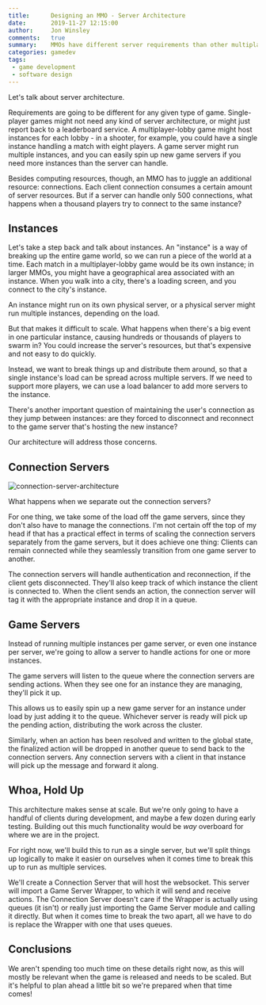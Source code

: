 ```yaml
---
title:      Designing an MMO - Server Architecture
date:       2019-11-27 12:15:00
author:     Jon Winsley
comments:   true
summary:    MMOs have different server requirements than other multiplayer games. Let's talk strategy.
categories: gamedev
tags:
 - game development
 - software design
---
```


Let's talk about server architecture.

Requirements are going to be different for any given type of game. Single-player games might not need any kind of server architecture, or might just report back to a leaderboard service. A multiplayer-lobby game might host instances for each lobby - in a shooter, for example, you could have a single instance handling a match with eight players. A game server might run multiple instances, and you can easily spin up new game servers if you need more instances than the server can handle.

Besides computing resources, though, an MMO has to juggle an additional resource: connections. Each client connection consumes a certain amount of server resources. But if a server can handle only 500 connections, what happens when a thousand players try to connect to the same instance? 

## Instances

Let's take a step back and talk about instances. An "instance" is a way of breaking up the entire game world, so we can run a piece of the world at a time. Each match in a multiplayer-lobby game would be its own instance; in larger MMOs, you might have a geographical area associated with an instance. When you walk into a city, there's a loading screen, and you connect to the city's instance.

An instance might run on its own physical server, or a physical server might run multiple instances, depending on the load.

But that makes it difficult to scale. What happens when there's a big event in one particular instance, causing hundreds or thousands of players to swarm in? You could increase the server's resources, but that's expensive and not easy to do quickly.

Instead, we want to break things up and distribute them around, so that a single instance's load can be spread across multiple servers. If we need to support more players, we can use a load balancer to add more servers to the instance.

There's another important question of maintaining the user's connection as they jump between instances: are they forced to disconnect and reconnect to the game server that's hosting the new instance?

Our architecture will address those concerns.

## Connection Servers

![connection-server-architecture](/assets/connection-server-architecture.png)

What happens when we separate out the connection servers?

For one thing, we take some of the load off the game servers, since they don't also have to manage the connections. I'm not certain off the top of my head if that has a practical effect in terms of scaling the connection servers separately from the game servers, but it does achieve one thing: Clients can remain connected while they seamlessly transition from one game server to another.  

The connection servers will handle authentication and reconnection, if the client gets disconnected. They'll also keep track of which instance the client is connected to. When the client sends an action, the connection server will tag it with the appropriate instance and drop it in a queue.

## Game Servers

Instead of running multiple instances per game server, or even one instance per server, we're going to allow a server to handle actions for one or more instances.

The game servers will listen to the queue where the connection servers are sending actions. When they see one for an instance they are managing, they'll pick it up. 

This allows us to easily spin up a new game server for an instance under load by just adding it to the queue. Whichever server is ready will pick up the pending action, distributing the work across the cluster.

Similarly, when an action has been resolved and written to the global state, the finalized action will be dropped in another queue to send back to the connection servers. Any connection servers with a client in that instance will pick up the message and forward it along.

## Whoa, Hold Up

This architecture makes sense at scale. But we're only going to have a handful of clients during development, and maybe a few dozen during early testing. Building out this much functionality would be *way* overboard for where we are in the project.

For right now, we'll build this to run as a single server, but we'll split things up logically to make it easier on ourselves when it comes time to break this up to run as multiple services.

We'll create a Connection Server that will host the websocket. This server will import a Game Server Wrapper, to which it will send and receive actions. The Connection Server doesn't care if the Wrapper is actually using queues (it isn't) or really just importing the Game Server module and calling it directly. But when it comes time to break the two apart, all we have to do is replace the Wrapper with one that uses queues.

## Conclusions

We aren't spending too much time on these details right now, as this will mostly be relevant when the game is released and needs to be scaled. But it's helpful to plan ahead a little bit so we're prepared when that time comes!
